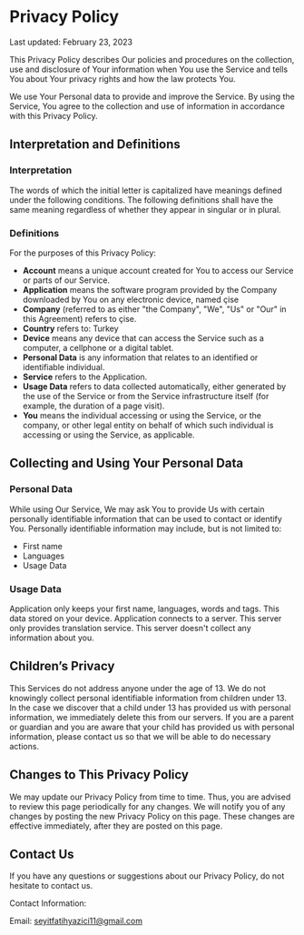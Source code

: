 <h1>Privacy Policy</h1>
<p>Last updated: February 23, 2023</p>
<p>This Privacy Policy describes Our policies and procedures on the collection, use and disclosure of Your information when You use the Service and tells You about Your privacy rights and how the law protects You.</p>
<p>We use Your Personal data to provide and improve the Service. By using the Service, You agree to the collection and use of information in accordance with this Privacy Policy.</p>

<h2>Interpretation and Definitions</h2>

<h3>Interpretation</h3>

<p>The words of which the initial letter is capitalized have meanings defined under the following conditions. The following definitions shall have the same meaning regardless of whether they appear in singular or in plural.</p>
<h3>Definitions</h3>

For the purposes of this Privacy Policy:

- **Account** means a unique account created for You to access our Service or parts of our Service.
- **Application** means the software program provided by the Company downloaded by You on any electronic device, named çise
- **Company** (referred to as either "the Company", "We", "Us" or "Our" in this Agreement) refers to çise.
- **Country** refers to: Turkey
- **Device** means any device that can access the Service such as a computer, a cellphone or a digital tablet.
- **Personal Data** is any information that relates to an identified or identifiable individual.
- **Service** refers to the Application.
- **Usage Data** refers to data collected automatically, either generated by the use of the Service or from the Service infrastructure itself (for example, the duration of a page visit).
- **You** means the individual accessing or using the Service, or the company, or other legal entity on behalf of which such individual is accessing or using the Service, as applicable.

<h2>Collecting and Using Your Personal Data</h2>

<h3>Personal Data</h3>
While using Our Service, We may ask You to provide Us with certain personally identifiable information that can be used to contact or identify You. Personally identifiable information may include, but is not limited to:

- First name
- Languages
- Usage Data

<h3>Usage Data</h3>
Application only keeps your first name, languages, words and tags. This data stored on your device. Application connects to a server. This server only provides translation service. This server doesn't collect any information about you.

<h2>Children’s Privacy</h2>

This Services do not address anyone under the age of 13. We do not knowingly collect personal identifiable information from children under 13. In the case we discover that a child under 13 has provided us with personal information, we immediately delete this from our servers. If you are a parent or guardian and you are aware that your child has provided us with personal information, please contact us so that we will be able to do necessary actions.

<h2>Changes to This Privacy Policy</h2>
We may update our Privacy Policy from time to time. Thus, you are advised to review this page periodically for any changes. We will notify you of any changes by posting the new Privacy Policy on this page. These changes are effective immediately, after they are posted on this page.

<h2>Contact Us</h2>
If you have any questions or suggestions about our Privacy Policy, do not hesitate to contact us.

Contact Information:

Email: seyitfatihyazici11@gmail.com
